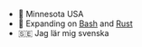 - 🥶 Minnesota USA
- 🌱 Expanding on <a href="https://www.gnu.org/software/bash/" title="">Bash</a> and <a href="https://www.rust-lang.org/" title="">Rust</a>
- 🇸🇪 Jag lär mig svenska
<!---
TWalstrom/TWalstrom is a ✨ special ✨ repository because its `README.md` (this file) appears on your GitHub profile.
You can click the Preview link to take a look at your changes.
--->
